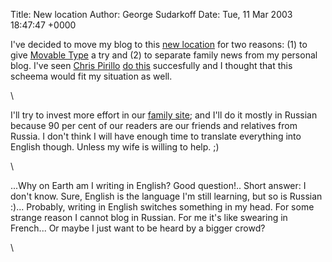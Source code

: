 Title: New location
Author: George Sudarkoff
Date: Tue, 11 Mar 2003 18:47:47 +0000

I've decided to move my blog to this [new
location](http://george.sudarkoff.com "What I Write Is What I See") for
two reasons: (1) to give [Movable
Type](http://movabletype.org "Movable Type") a try and (2) to separate
family news from my personal blog. I've seen [Chris
Pirillo](http://chris.pirillo.com "Chris Pirillo ~ Getting Screwed While Everybody Else is Getting Laid")
[do this](http://pirillo.com "pirillo.com") succesfully and I thought
that this scheema would fit my situation as well.

\

I'll try to invest more effort in our [family
site](http://sudarkoff.com "Sudarkoffs' Virtual Home"); and I'll do it
mostly in Russian because 90 per cent of our readers are our friends and
relatives from Russia. I don't think I will have enough time to
translate everything into English though. Unless my wife is willing to
help. ;)

\

...Why on Earth am I writing in English? Good question!.. Short answer:
I don't know. Sure, English is the language I'm still learning, but so
is Russian :)... Probably, writing in English switches something in my
head. For some strange reason I cannot blog in Russian. For me it's like
swearing in French... Or maybe I just want to be heard by a bigger
crowd?

\

